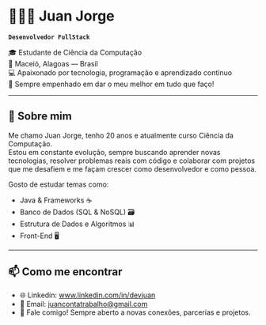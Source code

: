 # 👩🏻‍💻 Juan Jorge

**`Desenvolvedor FullStack`**

🎓 Estudante de Ciência da Computação  
📍 Maceió, Alagoas — Brasil  
💻 Apaixonado por tecnologia, programação e aprendizado contínuo  
🧠 Sempre empenhado em dar o meu melhor em tudo que faço!

---

## 🚀 Sobre mim

Me chamo Juan Jorge, tenho 20 anos e atualmente curso Ciência da Computação.  
Estou em constante evolução, sempre buscando aprender novas tecnologias, resolver problemas reais com código e colaborar com projetos que me desafiem e me façam crescer como desenvolvedor e como pessoa.

Gosto de estudar temas como:

- Java & Frameworks ☕
- Banco de Dados (SQL & NoSQL) 🗃️
- Estrutura de Dados e Algoritmos 📊
- Front-End 🖥️

---
  
## 📫 Como me encontrar

- 🌐 Linkedin: www.linkedin.com/in/devjuan
- 📧 Email: juancontatrabalho@gmail.com
- 💬 Fale comigo! Sempre aberto a novas conexões, parcerias e projetos.



